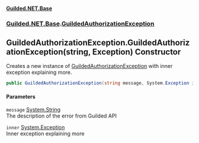 
#### [Guilded.NET.Base](Guilded_NET_Base 'Guilded_NET_Base')
### [Guilded.NET.Base](Guilded_NET_Base#Guilded_NET_Base 'Guilded.NET.Base').[GuildedAuthorizationException](GuildedAuthorizationException 'Guilded.NET.Base.GuildedAuthorizationException')
## GuildedAuthorizationException.GuildedAuthorizationException(string, Exception) Constructor
Creates a new instance of [GuildedAuthorizationException](GuildedAuthorizationException 'Guilded.NET.Base.GuildedAuthorizationException') with inner exception explaining more.  
```csharp
public GuildedAuthorizationException(string message, System.Exception inner);
```

#### Parameters
<a name='Guilded_NET_Base_GuildedAuthorizationException_GuildedAuthorizationException(string_System_Exception)_message'></a>
`message` [System.String](https://docs.microsoft.com/en-us/dotnet/api/System.String 'System.String')  
The description of the error from Guilded API
  
<a name='Guilded_NET_Base_GuildedAuthorizationException_GuildedAuthorizationException(string_System_Exception)_inner'></a>
`inner` [System.Exception](https://docs.microsoft.com/en-us/dotnet/api/System.Exception 'System.Exception')  
Inner exception explaining more
  
